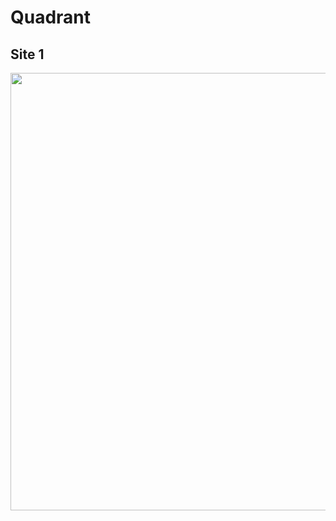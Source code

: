 # Quadrant 

## Site 1

<img src="https://github.com/ricardoi/PNWv/blob/main/figures/quadrants/IMG_2008.jpeg" width=700 heigth=600>
